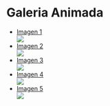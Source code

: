 <!DOCTYPE html>
<html lang="en">
<head>
	<meta charset="UTF-8">
	<meta name="viewport" content="width=device-width, initial-scale=1.0">
	<link rel="stylesheet"  href="animadaGal.css">
	<link rel="preconnect" href="https://fonts.gstatic.com"> 
	<link href="https://fonts.googleapis.com/css2?family=Lexend+Mega&display=swap" rel="stylesheet">
	<title>Galeriaa Animada</title>
</head>
<body>
	<h1>Galeria Animada</h1>
	<div class="contenedor-galeria">
		<ul>
			<li>
				<div class="titulo-imagen">
					<a href="#">Imagen 1</a>
				</div>
				<img src="IMG/foto1.jpg">
			</li>
			<li>
				<div class="titulo-imagen">
					<a href="#">Imagen 2</a>
				</div>
				<img src="IMG/foto2.jpg">
			</li>
			<li>
				<div class="titulo-imagen">
					<a href="#">Imagen 3</a>
				</div>
				<img src="IMG/foto3.jpg">
			</li>
			<li>
				<div class="titulo-imagen">
					<a href="#">Imagen 4</a>
				</div>
				<img src="IMG/foto4.jpg">
			</li>
			<li>
				<div class="titulo-imagen">
					<a href="#">Imagen 5</a>
				</div>
				<img src="IMG/foto5.jpg">
			</li>
		</ul>
	</div>
</body>
</html>
